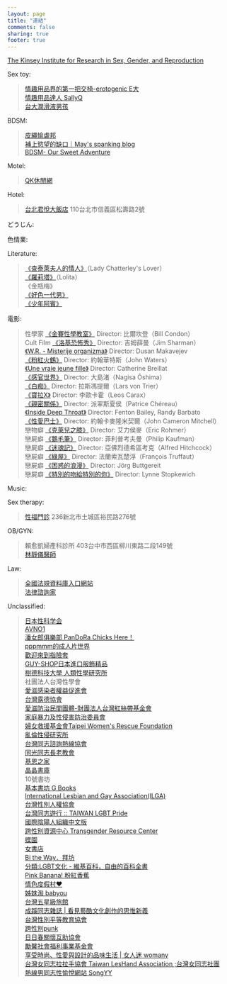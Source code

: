 ```yaml
---
layout: page
title: "連結" 
comments: false
sharing: true
footer: true
---
```


[The Kinsey Institute for Research in Sex, Gender, and Reproduction][]

Sex toy:
>	[情趣用品界的第一把交椅-erotogenic E大][]  
>	[情趣用品達人 SallyQ][]  
>	[台大潤滑液男孩][]

BDSM:
>	[皮繩愉虐邦][]  
>	[補上慾望的缺口｜May's spanking blog][]  
>	[BDSM- Our Sweet Adventure][]

Motel:
>	[QK休閒網][]  

Hotel:
>	[台北君悅大飯店][] 110台北市信義區松壽路2號  

どうじん:

色情業:

Literature:
>	[《查泰萊夫人的情人》][]（Lady Chatterley's Lover）  
>	[《羅莉塔》][]（Lolita）  
>	《金瓶梅》  
>	[《好色一代男》][]  
>	[《少年阿賓》][]  

電影:
>	性學家 [《金賽性學教室》][] Director: 比爾坎登（Bill Condon）  
>	Cult Film [《洛基恐怖秀》][] Director: 吉姆薛曼（Jim Sharman）  
>	[《W.R. - Misterije organizma》][] Director: Dusan Makavejev  
>	[《粉紅火鶴》][] Director: 約翰華特斯（John Waters）  
>	[《Une vraie jeune fille》][] Director: Catherine Breillat  
>	[《感官世界》][] Director: 大島渚（Nagisa Ôshima）  
>	[《白痴》][] Director: 拉斯馮提爾（Lars von Trier）   
>	[《寶拉X》][] Director: 李歐卡霍（Leos Carax）  
>	[《親密關係》][] Director: 派翠斯夏侯（Patrice Chéreau）  
>	[《Inside Deep Throat》][] Director: Fenton Bailey, Randy Barbato  
>	[《性愛巴士》][] Director: 約翰卡麥隆米契爾（John Cameron Mitchell）  
>	戀物癖 [《克萊兒之膝》][] Director: 艾力侯麥（Eric Rohmer）  
>	戀屍癖 [《鵝毛筆》][] Director: 菲利普考夫曼（Philip Kaufman）  
>	戀屍癖 [《迷魂記》][] Director: 亞佛烈德希區考克（Alfred Hitchcock）  
>	戀屍癖 [《綠屋》][] Director: 法蘭索瓦楚浮（François Truffaut）  
>	戀屍癖 [《困惑的浪漫》][] Director: Jörg Buttgereit  
>	戀屍癖 [《特別的吻給特別的你》][] Director: Lynne Stopkewich  

Music:

Sex therapy:  
>	[性福門診][] 236新北市土城區裕民路276號  

OB/GYN:
>	賴愈凱婦產科診所 403台中市西區柳川東路二段149號  
>	[林靜儀醫師][]  

Law:
>	[全國法規資料庫入口網站][]  
>	[法律諮詢家][]  
 
Unclassified:
>	[日本性科学会]  
>	[AVNO1][]  
>	[潘女郎俱樂部 PanDoRa Chicks Here！][]  
>	[pppmmm的成人片世界][]  
>	[歡迎來到指險套][]  
>	[GUY-SHOP日本進口服飾精品][]   
>	[樹德科技大學 人類性學研究所][]  
>	社團法人台灣性學會  
>	[愛滋感染者權益促進會][]  
>	[台灣露德協會][]  
>	[愛滋防治民間團體-財團法人台灣紅絲帶基金會][]  
>	[家庭暴力及性侵害防治委員會][]  
>	[婦女救援基金會Taipei Women's Rescue Foundation][]  
>	[亂倫性侵研究所][]  
>	[台灣同志諮詢熱線協會][]  
>	[同光同志長老教會][]  
>	[基恩之家][]  
>	[晶晶書庫][]  
>	10號書坊  
>	[基本書坊 G Books][]  
>	[International Lesbian and Gay Association(ILGA)][]  
>	[台灣性別人權協會][]  
>	[台灣同志遊行 :: TAIWAN LGBT Pride][]  
>	[國際陰陽人組織中文版][]  
>	[跨性別資源中心 Transgender Resource Center][]  
>	[蝶園][]  
>	[女書店][]  
>	[Bi the Way．拜坊][]  
>	[分類:LGBT文化 - 維基百科，自由的百科全書][]  
>	[Pink Banana! 粉紅香蕉][]  
>	[情色度假村♥][]  
>	[姊妹淘 babyou][]  
>	[台灣五星級旅館][]  
>	[成蹊同志雜誌 | 看見藝酷文化創作的思惟新義][]  
>	[台灣性別平等教育協會][]  
>	[跨性別punk][]  
>	[日日春關懷互助協會][]  
>	[勵馨社會福利事業基金會][]  
>	[享受時尚、性愛與設計的品味生活 | 女人迷 womany][]  
>	[台灣女同志拉拉手協會 Taiwan LesHand Association ;台灣女同志社團][]  
>	[熱線男同志性愉悅網站 SongYY][]  

[The Kinsey Institute for Research in Sex, Gender, and Reproduction]: http://www.kinseyinstitute.org "Advancing Sexual Health and Knowledge Worldwide"

[情趣用品界的第一把交椅-erotogenic E大]: http://www.erotogenic2.com "在情趣用品界，科技始終來自於性慾！"

[情趣用品達人 SallyQ]: http://sallyqkuan.blogspot.com "【西斯無罪，自慰有理！】" 

[台大潤滑液男孩]: http://ntuwetboy.blogspot.com

[皮繩愉虐邦]: http://www.bdsm.com.tw "「皮繩愉虐」四個字是「BDSM」的中文轉譯，而「皮繩愉虐邦」希望自己是一個可見的、運動的、發聲的BDSM社團。對於BDSM的愛好者與實踐者，這裡能夠互相交流經驗，提供資訊、技術、法律、甚至醫藥等相關諮詢服務，也舉辦讓廣大愉虐份子們都可以參與的活動。"

[補上慾望的缺口｜May's spanking blog]: http://maizugirl.blogspot.com "現實生活中的欲求不滿，透過扮演另一個角色來補上慾望的缺口。一個喜歡打屁股的女人，一段打屁股的紀錄，一份打屁股的搜集。這是我的變態世界。　I love spanking. A blog about erotic corporal punishment.　(成人內容 限心智成熟者閱讀)"

[BDSM- Our Sweet Adventure]: http://bdsmtaisirsub.blogspot.com "在這裡，你可以期待的是關於情慾的書寫，關於那個夜裡的主人與我。"

[QK休閒網]: http://www.qk.to "全國最大的汽車旅館入口網站 -- 提供汽車旅館、motel、飯店、hotel、民宿、泡湯、住宿、休息、等休閒資訊查詢和Motel免費轉址服務。"

[台北君悅大飯店]: http://www.grandhyatttaipei.com.tw/

[《查泰萊夫人的情人》]: http://www.books.com.tw/exep/prod/booksfile.php?item=0010493507
[《羅莉塔》]: http://www.books.com.tw/exep/prod/booksfile.php?item=0010520232
[《少年阿賓》]: http://www.karayou.com/archiver/tid-266052.html
[《好色一代男》]: http://www.books.com.tw/exep/prod/booksfile.php?item=0010067430

[《克萊兒之膝》]: http://www.imdb.com/title/tt0065772/
[《金賽性學教室》]: http://www.imdb.com/title/tt0362269/
[《鵝毛筆》]: http://www.imdb.com/title/tt0180073/
[《迷魂記》]: http://www.imdb.com/title/tt0052357/
[《綠屋》]: http://www.imdb.com/title/tt0077315/
[《特別的吻給特別的你》]: http://www.imdb.com/title/tt0116783/
[《困惑的浪漫》]: http://www.imdb.com/title/tt0093608/
[《洛基恐怖秀》]: http://www.imdb.com/title/tt0073629/
[《感官世界》]: http://www.imdb.com/title/tt0074102/
[《粉紅火鶴》]: http://www.imdb.com/title/tt0069089/
[《W.R. - Misterije organizma》]: http://www.imdb.com/title/tt0067958/
[《Une vraie jeune fille》]: http://www.imdb.com/title/tt0135024/
[《白痴》]: http://www.imdb.com/title/tt0154421/
[《寶拉X》]: http://www.imdb.com/title/tt0152015/
[《親密關係》]: http://www.imdb.com/title/tt0256103/
[《Inside Deep Throat》]: http://www.imdb.com/title/tt0418753/
[《性愛巴士》]: http://www.imdb.com/title/tt0367027/

[日本性科学会]: http://www14.plala.or.jp/jsss/
[AVNO1]: http://avno1.com  
[pppmmm的成人片世界]: http://pttpppmmm.blogspot.com
[潘女郎俱樂部 PanDoRa Chicks Here！]: http://www.facebook.com/pandoratw
[GUY-SHOP日本進口服飾精品]: http://www.pcstore.com.tw/guyshop
[樹德科技大學 人類性學研究所]: http://www.hsi.stu.edu.tw
[性福門診]: http://www.sexhealth.com.tw  
[愛滋感染者權益促進會]: http://www.praatw.org 
[台灣露德協會]: http://www.lourdes.org.tw
[愛滋防治民間團體-財團法人台灣紅絲帶基金會]: http://www.taiwanaids.org.tw
[台灣同志諮詢熱線協會]: http://www.hotline.org.tw
[同光同志長老教會]: http://www.tkchurch.org
[基恩之家]: http://www.bmcf.org.hk
[晶晶書庫]: http://www.ginginbooks.com
[基本書坊 G Books]: http://gbookstaiwan.blogspot.tw
[International Lesbian and Gay Association(ILGA)]: http://www.ilga.org 
[台灣性別人權協會]: http://gsrat.net
[台灣同志遊行 :: TAIWAN LGBT Pride]: http://twpride.org
[國際陰陽人組織中文版]: http://sites.google.com/site/oiichinese
[跨性別資源中心 Transgender Resource Center]: http://www.tgr.org.hk
[蝶園]: http://transgender-taiwan.org
[女書店]: http://www.fembooks.com.tw
[Bi the Way．拜坊]: http://bitheway.pixnet.net/blog
[分類:LGBT文化 - 維基百科，自由的百科全書]: http://zh.wikipedia.org/wiki/Category:LGBT%E6%96%87%E5%8C%96
[全國法規資料庫入口網站]: http://law.moj.gov.tw
[法律諮詢家]: http://www.law110.com.tw
[Pink Banana! 粉紅香蕉]: http://pinkbananamacau.blogspot.tw
[情色度假村♥]: http://nyctitime.pixnet.net
[姊妹淘 babyou]: http://www.babyou.com
[林靜儀醫師]: http://www.facebook.com/lin.c.yi
[台灣五星級旅館]: http://zh.wikipedia.org/wiki/Template:%E5%8F%B0%E7%81%A35%E6%98%9F%E7%B4%9A%E6%97%85%E9%A4%A8
[成蹊同志雜誌 | 看見藝酷文化創作的思惟新義]: http://www.qp.org.tw
[日日春關懷互助協會]: http://coswas.org
[台灣性別平等教育協會]: http://www.tgeea.org.tw
[跨性別punk]: http://transgenderspunk.blogspot.tw
[勵馨社會福利事業基金會]: http://www.goh.org.tw 
[享受時尚、性愛與設計的品味生活 | 女人迷 womany]: http://womany.net
[台灣女同志拉拉手協會 Taiwan LesHand Association ;台灣女同志社團]: http://www.leshand.org
[歡迎來到指險套]: http://www.findom.com.tw
[家庭暴力及性侵害防治委員會]: http://dspc.moi.gov.tw
[婦女救援基金會Taipei Women's Rescue Foundation]: http://www.twrf.org.tw
[亂倫性侵研究所]: http://incestrapestudy.blogspot.com
[熱線男同志性愉悅網站 SongYY]: http://www.songyy.org.tw